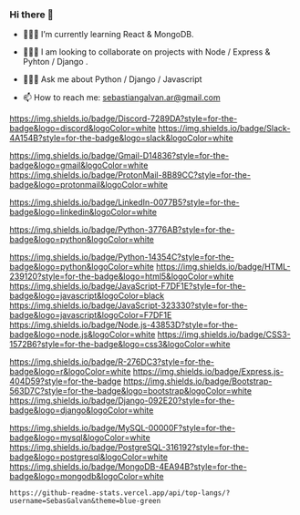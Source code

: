 ### Hi there 👋
<!-- **SebasGalvan/SebasGalvan** is a ✨ _special_ ✨ repository because its `README.md` (this file) appears on your GitHub profile. -->

<!-- - 📗 I am currently working on a book app -->
- 👨🏻‍💻 I’m currently learning React & MongoDB.
- 👨🏻‍🌾 I am looking to collaborate on projects with Node / Express & Pyhton / Django .

- 👨🏻‍🏫 Ask me about Python / Django / Javascript
- 📫 How to reach me: sebastiangalvan.ar@gmail.com


https://img.shields.io/badge/Discord-7289DA?style=for-the-badge&logo=discord&logoColor=white 
https://img.shields.io/badge/Slack-4A154B?style=for-the-badge&logo=slack&logoColor=white

https://img.shields.io/badge/Gmail-D14836?style=for-the-badge&logo=gmail&logoColor=white
https://img.shields.io/badge/ProtonMail-8B89CC?style=for-the-badge&logo=protonmail&logoColor=white

https://img.shields.io/badge/LinkedIn-0077B5?style=for-the-badge&logo=linkedin&logoColor=white

https://img.shields.io/badge/Python-3776AB?style=for-the-badge&logo=python&logoColor=white

https://img.shields.io/badge/Python-14354C?style=for-the-badge&logo=python&logoColor=white
https://img.shields.io/badge/HTML-239120?style=for-the-badge&logo=html5&logoColor=white
https://img.shields.io/badge/JavaScript-F7DF1E?style=for-the-badge&logo=javascript&logoColor=black
https://img.shields.io/badge/JavaScript-323330?style=for-the-badge&logo=javascript&logoColor=F7DF1E
https://img.shields.io/badge/Node.js-43853D?style=for-the-badge&logo=node.js&logoColor=white
https://img.shields.io/badge/CSS3-1572B6?style=for-the-badge&logo=css3&logoColor=white



https://img.shields.io/badge/R-276DC3?style=for-the-badge&logo=r&logoColor=white
https://img.shields.io/badge/Express.js-404D59?style=for-the-badge
https://img.shields.io/badge/Bootstrap-563D7C?style=for-the-badge&logo=bootstrap&logoColor=white
https://img.shields.io/badge/Django-092E20?style=for-the-badge&logo=django&logoColor=white

https://img.shields.io/badge/MySQL-00000F?style=for-the-badge&logo=mysql&logoColor=white
https://img.shields.io/badge/PostgreSQL-316192?style=for-the-badge&logo=postgresql&logoColor=white
https://img.shields.io/badge/MongoDB-4EA94B?style=for-the-badge&logo=mongodb&logoColor=white


	https://github-readme-stats.vercel.app/api/top-langs/?username=SebasGalvan&theme=blue-green
